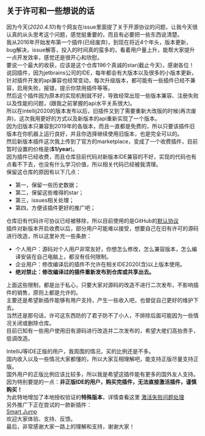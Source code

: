## 关于许可和一些想说的话
因为今天(_2020.4.10_)有个网友在issue里面提了关于开源协议的问题，让我今天很认真的从头思考这个问题，感觉挺重要的，而且有必要把一些东西说清楚。  
我从2016年开始发布第一个插件(已经废弃)，到现在将近4个年头，版本更新，bug解决，issue解答，投入的时间真的蛮多的，看着用户量上升，能帮大家提升一点开发效率，感觉还是很开心和欣慰。  
要说一个最大的收获，应该是这个仓库196个真诚的star(截止今天)，感谢各位！  
说回插件，因为jetbrains公司的IDE，每年都会有大版本以及很多的小版本更新，针对插件开发的api兼容也经常变动，每次升级版本，都可能有一些插件已经不兼容，启用失败，报错，提示你禁用插件等等。  
然后这个插件因为原本的实现机制就不好，导致经常出现一些版本兼容、注册失败以及性能的问题，(跟我之前掌握的api水平关系很大)。  
所以在intellij2020的版本发布以后，旧插件又到了需要重新大改版的时候(再次废弃)，这次我用更好的方式以及新版本的api重新实现了一个版本。  
因为旧版本只兼容到2019年的各版本，而且一直都是免费的，所以只要该插件旧版本在你机器上运行良好，并且你选择继续使用旧版本，也是完全可以的。  
然后新版本插件这次我上传到了官方的marketplace，变成了一个收费插件，目前暂时设置的价格是(**$1/year**)。  
因为插件已经收费，而且仓库目前代码对新版本IDE兼容的不好，实现的代码也有点看不下去，也没有什么学习价值，所以相关代码已经被我清理。  
保留这仓库的原因有以下几点：  
* 第一，保留一些历史数据；
* 第二，保留这些难得的star；
* 第三，issues相关处理；
* 第四，方便该插件更好的推广吧；

仓库旧有代码许可协议已经被移除，所以目前使用的是GitHub的[默认协议](https://help.github.com/cn/github/creating-cloning-and-archiving-repositories/licensing-a-repository)    
插件对新版本开启收费以后，部分用户可能难以接受，想要自己在旧有许可的源码进行改造，所以这里补充一些条款：  
* 个人用户：源码对个人用户非常友好，你想怎么修改，怎么兼容版本，怎么编译安装在自己电脑上，都没有任何限制。  
* 企业用户：修改编译后的插件不允许在相关IDE2020(含)以上版本使用。
* **绝对禁止：修改编译过的插件重新发布到仓库或共享出去。**

上面这些限制，都是出于私心，只要大家对源码的改造不进行二次发布，不影响插件的销售，原则上都是允许的。  
主要还是希望新插件能够有用户支持，产生一些收入吧，也督促自己更好的维护下去。  
当然还是那句话，许可这东西防的了君子防不了小人，不排除后面可能因为一些情况关闭或删除仓库。  
目前已知有一些用户使用旧有源码进行改造并二次发布的，希望大佬们高抬贵手，低调改造。  

IntelliJ等IDE正版的用户，我周围的情况，买的比例还是不多。  
国内收入以及一些情况大家都懂的，所以大家互相理解吧，能支持正版尽量支持正版。  
国外用户的正版比例应该比较多，所以我是希望这插件能有更多的国外友人支持。  
因为特别要提的一点：**非正版IDE的用户，购买完插件，无法直接激活插件，谨慎购买！**  
为此特地增加了本地授权验证的**特殊版本**，详情查看这里 [激活失败问题处理](https://github.com/kookob/mybatis-log-plugin/blob/master/activation.md)  
另外推广下正在尝试的一款新插件：  
[Smart Jump](https://plugins.jetbrains.com/plugin/14053-smart-jump)  
欢迎大家体验、支持、反馈。  
最后，非常感谢大家一路上的理解和支持，谢谢大家！  





